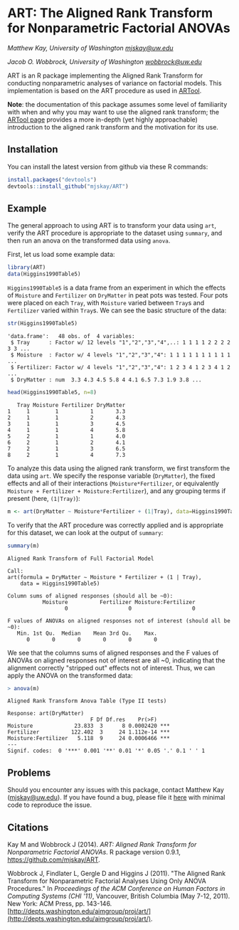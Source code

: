 # ART: The Aligned Rank Transform for Nonparametric Factorial ANOVAs 

_Matthew Kay, University of Washington <mjskay@uw.edu>_

_Jacob O. Wobbrock, University of Washington <wobbrock@uw.edu>_

ART is an R package implementing the Aligned Rank Transform for conducting nonparametric analyses of variance on factorial models. This implementation is based on the ART procedure as used in [ARTool](http://depts.washington.edu/aimgroup/proj/art/). 

__Note__: the documentation of this package assumes some level of familiarity with when and why you may want to use the aligned rank transform; the [ARTool page](http://depts.washington.edu/aimgroup/proj/art/) provides a more in-depth (yet highly approachable) introduction to the aligned rank transform and the motivation for its use.

## Installation

You can install the latest version from github via these R commands: 

```R
install.packages("devtools")
devtools::install_github("mjskay/ART")
```

## Example

The general approach to using ART is to transform your data using `art`, verify the ART procedure is appropriate to the dataset using `summary`, and then run an anova on the transformed data using `anova`.

First, let us load some example data:

```R
library(ART)
data(Higgins1990Table5)
```

`Higgins1990Table5` is a data frame from an experiment in which the effects of `Moisture` and `Fertilizer` on `DryMatter` in peat pots was tested. Four pots were placed on each `Tray`, with `Moisture` varied between `Tray`s and `Fertilizer` varied within `Tray`s. We can see the basic structure of the data:

```R
str(Higgins1990Table5)
```
```
'data.frame':   48 obs. of  4 variables:
 $ Tray      : Factor w/ 12 levels "1","2","3","4",..: 1 1 1 1 2 2 2 2 3 3 ...
 $ Moisture  : Factor w/ 4 levels "1","2","3","4": 1 1 1 1 1 1 1 1 1 1 ...
 $ Fertilizer: Factor w/ 4 levels "1","2","3","4": 1 2 3 4 1 2 3 4 1 2 ...
 $ DryMatter : num  3.3 4.3 4.5 5.8 4 4.1 6.5 7.3 1.9 3.8 ...
```

```R
head(Higgins1990Table5, n=8)
```
```
   Tray Moisture Fertilizer DryMatter
1     1        1          1       3.3
2     1        1          2       4.3
3     1        1          3       4.5
4     1        1          4       5.8
5     2        1          1       4.0
6     2        1          2       4.1
7     2        1          3       6.5
8     2        1          4       7.3
```

To analyze this data using the aligned rank transform, we first transform the data using `art`. We specify the response variable (`DryMatter`), the fixed effects and all of their interactions (`Moisture*Fertilizer`, or equivalently `Moisture + Fertilizer + Moisture:Fertilizer`), and any grouping terms if present (here, `(1|Tray)`):

```R
m <- art(DryMatter ~ Moisture*Fertilizer + (1|Tray), data=Higgins1990Table5)
```

To verify that the ART procedure was correctly applied and is appropriate for this dataset, we can look at the output of `summary`:

```R
summary(m)
```
```
Aligned Rank Transform of Full Factorial Model

Call:
art(formula = DryMatter ~ Moisture * Fertilizer + (1 | Tray), 
    data = Higgins1990Table5)

Column sums of aligned responses (should all be ~0):
           Moisture          Fertilizer Moisture:Fertilizer 
                  0                   0                   0 

F values of ANOVAs on aligned responses not of interest (should all be ~0):
   Min. 1st Qu.  Median    Mean 3rd Qu.    Max. 
      0       0       0       0       0       0 
```

We see that the columns sums of aligned responses and the F values of ANOVAs on aligned responses not of interest are all ~0, indicating that the alignment correctly "stripped out" effects not of interest. Thus, we can apply the ANOVA on the transformed data:

```R
> anova(m)
```
```
Aligned Rank Transform Anova Table (Type II tests)

Response: art(DryMatter)
                          F Df Df.res    Pr(>F)    
Moisture             23.833  3      8 0.0002420 ***
Fertilizer          122.402  3     24 1.112e-14 ***
Moisture:Fertilizer   5.118  9     24 0.0006466 ***
---
Signif. codes:  0 '***' 0.001 '**' 0.01 '*' 0.05 '.' 0.1 ' ' 1
```

## Problems

Should you encounter any issues with this package, contact Matthew Kay (<mjskay@uw.edu>). If you have found a bug, please file it [here](https://github.com/mjskay/ART/issues/new) with minimal code to reproduce the issue.

## Citations

Kay M and Wobbrock J (2014). _ART: Aligned Rank Transform for
Nonparametric Factorial ANOVAs_. R package version 0.9.1, <https://github.com/mjskay/ART>.

Wobbrock J, Findlater L, Gergle D and Higgins J (2011). "The Aligned
Rank Transform for Nonparametric Factorial Analyses Using Only ANOVA
Procedures." In _Proceedings of the ACM Conference on Human Factors in
Computing Systems (CHI '11)_, Vancouver, British Columbia (May 7-12, 2011). New York: ACM Press, pp. 143-146. [http://depts.washington.edu/aimgroup/proj/art/](http://depts.washington.edu/aimgroup/proj/art/).
